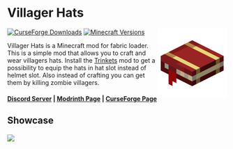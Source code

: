 # Villager Hats

<img align="right" width="160" src="common/src/main/resources/assets/villagerhats/icon.png">

[![CurseForge Downloads](https://cf.way2muchnoise.eu/full_501456_downloads.svg)](https://curseforge.com/minecraft/mc-mods/villager-hats-mod)
[![Minecraft Versions](https://cf.way2muchnoise.eu/versions/501456.svg)](https://curseforge.com/minecraft/mc-mods/villager-hats-mod)

Villager Hats is a Minecraft mod for fabric loader. This is a simple mod that allows you to craft and wear villagers hats. Install the [Trinkets](https://modrinth.com/mod/trinkets) mod to get a possibility to equip the hats in hat slot instead of helmet slot. Also instead of crafting you can get them by killing zombie villagers.

#### [Discord Server](https://discord.gg/DcemWeskeZ) | [Modrinth Page](https://modrinth.com/mod/villager-hats) | [CurseForge Page](https://curseforge.com/minecraft/mc-mods/villager-hats-mod)

## Showcase
<img align="center" width="400" src="https://cdn.modrinth.com/data/vghf63Ct/images/1f46d7caed1bd8a4026dbc95fd207e4a30cf2a7a.png">
